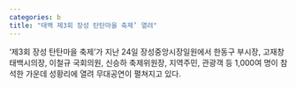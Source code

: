 ```yaml
---
categories: b
title: "태백 제3회 장성 탄탄마을 축제’ 열려"
---
```

‘제3회 장성 탄탄마을 축제’가 지난 24일 장성중앙시장일원에서 한동구 부시장, 고재창 태백시의장, 이철규 국회의원, 신승하 축제위원장, 지역주민, 관광객 등 1,000여 명이 참석한 가운데 성황리에 열려 무대공연이 펼쳐지고 있다.